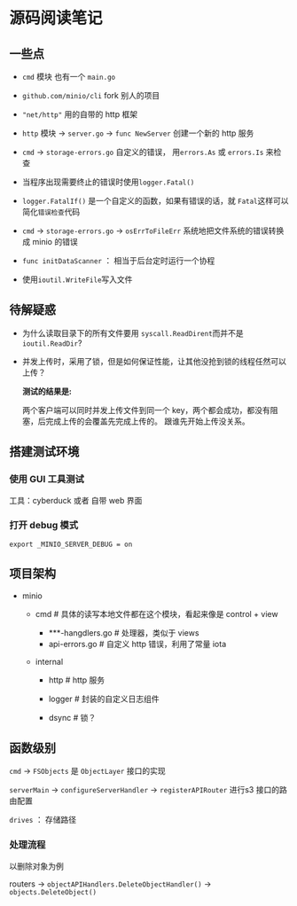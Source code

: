 # 源码阅读笔记

## 一些点

- `cmd` 模块  也有一个 `main.go`

- `github.com/minio/cli` fork 别人的项目

- `"net/http"` 用的自带的 http 框架

- `http` 模块 -> `server.go` ->  `func NewServer`  创建一个新的 http 服务

- `cmd` -> `storage-errors.go` 自定义的错误， 用`errors.As` 或 `errors.Is` 来检查

- 当程序出现需要终止的错误时使用`logger.Fatal()`

- `logger.FatalIf()` 是一个自定义的函数，如果有错误的话，就 `Fatal`这样可以简化`错误检查`代码

- `cmd` -> `storage-errors.go` -> `osErrToFileErr` 系统地把文件系统的错误转换成 minio 的错误 

- `func initDataScanner` ： 相当于后台定时运行一个协程

- 使用`ioutil.WriteFile`写入文件

## 待解疑惑

- 为什么读取目录下的所有文件要用 `syscall.ReadDirent`而并不是`ioutil.ReadDir`?

- 并发上传时，采用了锁，但是如何保证性能，让其他没抢到锁的线程任然可以上传？

  **测试的结果是:** 

  两个客户端可以同时并发上传文件到同一个 key，两个都会成功，都没有阻塞，后完成上传的会覆盖先完成上传的。
  跟谁先开始上传没关系。

## 搭建测试环境

### 使用 GUI 工具测试

工具：cyberduck 或者 自带 web 界面

### 打开 debug 模式

```shell
export _MINIO_SERVER_DEBUG = on
```

## 项目架构

- minio
  
  - cmd  # 具体的读写本地文件都在这个模块，看起来像是 control + view
    
    - ***-hangdlers.go  # 处理器，类似于 views
    - api-errors.go  # 自定义 http 错误，利用了常量 iota
  
  - internal
    
    - http  # http 服务
    
    - logger  # 封装的自定义日志组件
    
    - dsync  # 锁？

## 函数级别

`cmd` -> `FSObjects` 是 `ObjectLayer` 接口的实现

`serverMain` -> `configureServerHandler` -> `registerAPIRouter` 进行s3 接口的路由配置 

`drives` ： 存储路径

### 处理流程

以删除对象为例

routers -> `objectAPIHandlers.DeleteObjectHandler()` -> `objects.DeleteObject()`